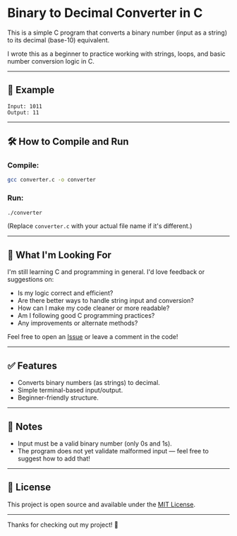 # Binary to Decimal Converter in C

This is a simple C program that converts a binary number (input as a string) to its decimal (base-10) equivalent.

I wrote this as a beginner to practice working with strings, loops, and basic number conversion logic in C.

---

## 🧪 Example

```
Input: 1011  
Output: 11
```

---

## 🛠️ How to Compile and Run

### Compile:
```bash
gcc converter.c -o converter
```

### Run:
```bash
./converter
```

(Replace `converter.c` with your actual file name if it's different.)

---

## 💬 What I'm Looking For

I'm still learning C and programming in general. I'd love feedback or suggestions on:

- Is my logic correct and efficient?
- Are there better ways to handle string input and conversion?
- How can I make my code cleaner or more readable?
- Am I following good C programming practices?
- Any improvements or alternate methods?

Feel free to open an [Issue](https://github.com/mdishauq/binarytodecimal/issues) or leave a comment in the code!

---

## ✅ Features
- Converts binary numbers (as strings) to decimal.
- Simple terminal-based input/output.
- Beginner-friendly structure.

---

## 🧠 Notes
- Input must be a valid binary number (only 0s and 1s).
- The program does not yet validate malformed input — feel free to suggest how to add that!

---

## 📄 License
This project is open source and available under the [MIT License](https://choosealicense.com/licenses/mit/).

---

Thanks for checking out my project! 🙂
